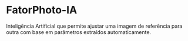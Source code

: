 # FatorPhoto-IA
Inteligência Artificial que permite ajustar uma imagem de referência para outra com base em parâmetros extraídos automaticamente.
